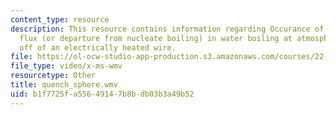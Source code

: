 ```yaml
---
content_type: resource
description: This resource contains information regarding Occurance of critical heat
  flux (or departure from nucleate boiling) in water boiling at atmospheric pressure
  off of an electrically heated wire.
file: https://ol-ocw-studio-app-production.s3.amazonaws.com/courses/22-312-engineering-of-nuclear-reactors-fall-2015/b1f7725fa55649147b8bdb03b3a49b52_quench_sphere.wmv
file_type: video/x-ms-wmv
resourcetype: Other
title: quench_sphere.wmv
uid: b1f7725f-a556-4914-7b8b-db03b3a49b52
---
```

